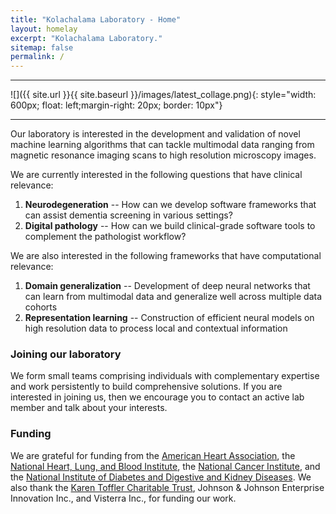 ```yaml
---
title: "Kolachalama Laboratory - Home"
layout: homelay
excerpt: "Kolachalama Laboratory."
sitemap: false
permalink: /
---
```


---
![]({{ site.url }}{{ site.baseurl }}/images/latest_collage.png){: style="width: 600px; float: left;margin-right: 20px; border: 10px"}

---

Our laboratory is interested in the development and validation of novel machine learning algorithms that can tackle multimodal data ranging from magnetic resonance imaging scans to high resolution microscopy images. 

We are currently interested in the following questions that have clinical relevance:

1. **Neurodegeneration** -- How can we develop software frameworks that can assist dementia screening in various settings? 
2. **Digital pathology** -- How can we build clinical-grade software tools to complement the pathologist workflow?

We are also interested in the following frameworks that have computational relevance:

1. **Domain generalization** -- Development of deep neural networks that can learn from multimodal data and generalize well across multiple data cohorts
2. **Representation learning** -- Construction of efficient neural models on high resolution data to process local and contextual information

### Joining our laboratory
We form small teams comprising individuals with complementary expertise and work persistently to build comprehensive solutions. If you are interested in joining us, then we encourage you to contact an active lab member and talk about your interests. 

### Funding
We are grateful for funding from the [American Heart Association](https://www.heart.org), the [National Heart, Lung, and Blood Institute](https://www.nhlbi.nih.gov), the [National Cancer Institute](https://www.cancer.gov), and the [National Institute of Diabetes and Digestive and Kidney Diseases](https://www.niddk.nih.gov). We also thank the [Karen Toffler Charitable Trust](https://tofflertrust.org), Johnson & Johnson Enterprise Innovation Inc., and Visterra Inc., for funding our work.



